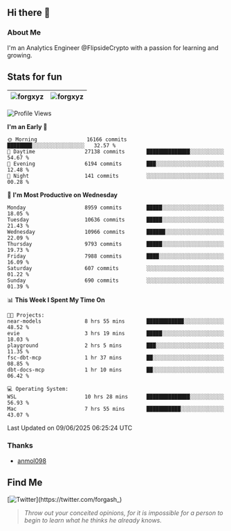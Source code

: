 ## Hi there 👋

### About Me

I'm an Analytics Engineer @FlipsideCrypto with a passion for learning and growing.
  
## Stats for fun

| <img align="center" src="https://github-readme-streak-stats.herokuapp.com/?user=forgxyz&theme=tokyonight" alt="forgxyz" /> | <img align="center" src="https://github-readme-stats.vercel.app/api?username=forgxyz&theme=tokyonight&show_icons=true" alt="forgxyz" /> |
| ------------- |------------- |


<!--START_SECTION:waka-->
![Profile Views](http://img.shields.io/badge/Profile%20Views-0-blue)

**I'm an Early 🐤** 

```text
🌞 Morning                16166 commits       ████████░░░░░░░░░░░░░░░░░   32.57 % 
🌆 Daytime                27138 commits       ██████████████░░░░░░░░░░░   54.67 % 
🌃 Evening                6194 commits        ███░░░░░░░░░░░░░░░░░░░░░░   12.48 % 
🌙 Night                  141 commits         ░░░░░░░░░░░░░░░░░░░░░░░░░   00.28 % 
```
📅 **I'm Most Productive on Wednesday** 

```text
Monday                   8959 commits        █████░░░░░░░░░░░░░░░░░░░░   18.05 % 
Tuesday                  10636 commits       █████░░░░░░░░░░░░░░░░░░░░   21.43 % 
Wednesday                10966 commits       ██████░░░░░░░░░░░░░░░░░░░   22.09 % 
Thursday                 9793 commits        █████░░░░░░░░░░░░░░░░░░░░   19.73 % 
Friday                   7988 commits        ████░░░░░░░░░░░░░░░░░░░░░   16.09 % 
Saturday                 607 commits         ░░░░░░░░░░░░░░░░░░░░░░░░░   01.22 % 
Sunday                   690 commits         ░░░░░░░░░░░░░░░░░░░░░░░░░   01.39 % 
```


📊 **This Week I Spent My Time On** 

```text
🐱‍💻 Projects: 
near-models              8 hrs 55 mins       ████████████░░░░░░░░░░░░░   48.52 % 
evie                     3 hrs 19 mins       █████░░░░░░░░░░░░░░░░░░░░   18.03 % 
playground               2 hrs 5 mins        ███░░░░░░░░░░░░░░░░░░░░░░   11.35 % 
fsc-dbt-mcp              1 hr 37 mins        ██░░░░░░░░░░░░░░░░░░░░░░░   08.85 % 
dbt-docs-mcp             1 hr 10 mins        ██░░░░░░░░░░░░░░░░░░░░░░░   06.42 % 

💻 Operating System: 
WSL                      10 hrs 28 mins      ██████████████░░░░░░░░░░░   56.93 % 
Mac                      7 hrs 55 mins       ███████████░░░░░░░░░░░░░░   43.07 % 
```


 Last Updated on 09/06/2025 06:25:24 UTC
<!--END_SECTION:waka-->

### Thanks
 - [anmol098](https://github.com/anmol098/waka-readme-stats/)
  
## Find Me
[![Twitter](https://img.shields.io/twitter/url/https/twitter.com/forgash_.svg?style=social&label=Follow%20%40forgash_)](https://twitter.com/forgash_)


> *Throw out your conceited opinions, for it is impossible for a person to begin to learn what he thinks he already knows.* 
